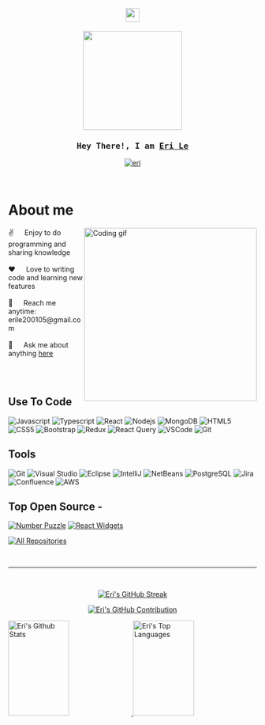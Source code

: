 
<h2 align="center">
  <img src="https://media.giphy.com/media/hvRJCLFzcasrR4ia7z/giphy.gif" width="28">
</h2>

<p align="center">
  <img src="https://github.com/le000222/eri-portfolio/blob/main/src/resources/images/Programmer%20cat.gif" width="200"/>
</p>

<!-- Intro  -->
<h3 align="center">
  <samp>Hey There!, I am
          <b><a target="_blank" href="https://portfolio-le000222.vercel.app/">Eri Le</a></b>
  </samp>
</h3>

<p align="center">
 <a href="https://www.linkedin.com/in/eri-le-894834183/" target="_blank">
  <img src="https://img.shields.io/badge/LinkedIn-0077B5?style=for-the-badge&logo=linkedin&logoColor=white" alt="eri"/>
 </a>
</p>
<br />

<!-- About Section -->
 # About me
 
<p>
 <img align="right" width="350" src="/assets/programmer.gif" alt="Coding gif" />
 ✌️ &emsp; Enjoy to do programming and sharing knowledge <br/><br/>
 ❤️ &emsp; Love to writing code and learning new features<br/><br/>
 📧 &emsp; Reach me anytime: erile200105@gmail.com<br/><br/>
 💬 &emsp; Ask me about anything <a href="https://portfolio-le000222.vercel.app/#contact" target="_blank">here</a>
</p>
<br/>
<br/>

## Use To Code
  ![Javascript](https://img.shields.io/badge/Javascript-F0DB4F?style=for-the-badge&labelColor=black&logo=javascript&logoColor=F0DB4F)
  ![Typescript](https://img.shields.io/badge/Typescript-007acc?style=for-the-badge&labelColor=black&logo=typescript&logoColor=007acc)
  ![React](https://img.shields.io/badge/-React-61DBFB?style=for-the-badge&labelColor=black&logo=react&logoColor=61DBFB)
  ![Nodejs](https://img.shields.io/badge/Nodejs-3C873A?style=for-the-badge&labelColor=black&logo=node.js&logoColor=3C873A)
  ![MongoDB](https://img.shields.io/badge/MongoDB-4EA94B?style=for-the-badge&logo=mongodb&logoColor=white)
  ![HTML5](https://img.shields.io/badge/HTML5-E34F26?style=for-the-badge&logo=html5&logoColor=white)
  ![CSS5](https://img.shields.io/badge/CSS3-1572B6?style=for-the-badge&logo=css3&logoColor=white)
  ![Bootstrap](https://img.shields.io/badge/Bootstrap-563D7C?style=for-the-badge&logo=bootstrap&logoColor=white)
  ![Redux](https://img.shields.io/badge/Redux-593D88?style=for-the-badge&logo=redux&logoColor=white)
  ![React Query](https://img.shields.io/badge/-React_Query-FF4154?style=for-the-badge&logo=react%20query&logoColor=white)
  ![VSCode](https://img.shields.io/badge/Visual_Studio-0078d7?style=for-the-badge&logo=visual%20studio&logoColor=white)
  ![Git](https://img.shields.io/badge/Git-F05032?style=for-the-badge&logo=git&logoColor=white)

## Tools
  ![Git](https://img.shields.io/badge/Git-F05032?style=for-the-badge&logo=git&logoColor=white)
  ![Visual Studio](https://img.shields.io/badge/Visual%20Studio-007ACC?style=for-the-badge&logo=visual%20studio&logoColor=white)
  ![Eclipse](https://img.shields.io/badge/Eclipse-2C2255?style=for-the-badge&logo=eclipse&logoColor=white)
  ![IntelliJ](https://img.shields.io/badge/IntelliJ-000000?style=for-the-badge&logo=intellij%20idea&logoColor=white)
  ![NetBeans](https://img.shields.io/badge/NetBeans-1B6AC6?style=for-the-badge&logo=apache-netbeans-ide&logoColor=white)
  ![PostgreSQL](https://img.shields.io/badge/PostgreSQL-336791?style=for-the-badge&logo=postgresql&logoColor=white)
  ![Jira](https://img.shields.io/badge/Jira-0052CC?style=for-the-badge&logo=jira&logoColor=white)
  ![Confluence](https://img.shields.io/badge/Confluence-172B4D?style=for-the-badge&logo=confluence&logoColor=white)
  ![AWS](https://img.shields.io/badge/AWS-232F3E?style=for-the-badge&logo=amazon-aws&logoColor=white)
<br/>

## Top Open Source -
[![Number Puzzle](https://github-readme-stats.vercel.app/api/pin/?username=le000222&repo=NumPuz&border_color=7F3FBF&bg_color=0D1117&title_color=C9D1D9&text_color=8B949E&icon_color=7F3FBF)](https://github.com/le000222/web-projects)
[![React Widgets](https://github-readme-stats.vercel.app/api/pin/?username=le000222&repo=Widgets-React&border_color=7F3FBF&bg_color=0D1117&title_color=C9D1D9&text_color=8B949E&icon_color=7F3FBF)](https://github.com/le000222/web-projects)

<p align="left">
  <a href="https://github.com/le000222?tab=repositories" target="_blank"><img alt="All Repositories" title="All Repositories" src="https://img.shields.io/badge/-All%20Repos-2962FF?style=for-the-badge&logo=koding&logoColor=white"/></a>
</p>

<br/>
<hr/>
<br/>

<p align="center">
   <a href="https://github.com/le000222">
     <img src="https://github-readme-streak-stats.herokuapp.com?user=le000222&theme=deuteranopia-friendly-theme" alt="Eri's GitHub Streak" />
   </a>
</p>

<p align="center">
  <a href="https://github.com/le000222">
    <img src="http://github-profile-summary-cards.vercel.app/api/cards/profile-details?username=le000222&theme=radical" alt="Eri's GitHub Contribution"/>
  </a>
</p>

<a> 
  <a href="https://github.com/le000222">
    <img alt="Eri's Github Stats" src="http://github-profile-summary-cards.vercel.app/api/cards/stats?username=le000222&theme=radical&border_color=7F3FBF&bg_color=0D1117&title_color=F85D7F&icon_color=F8D866" height="192px" width="49.5%"/>
  </a>
  <a href="https://github.com/le000222">
    <img alt="Eri's Top Languages" src="https://denvercoder1-github-readme-stats.vercel.app/api/top-langs/?username=le000222&langs_count=8&layout=compact&theme=react&border_color=7F3FBF&bg_color=0D1117&title_color=F85D7F&icon_color=F8D866" height="192px" width="49.5%"/>
  </a>
  <br/>
</a>
